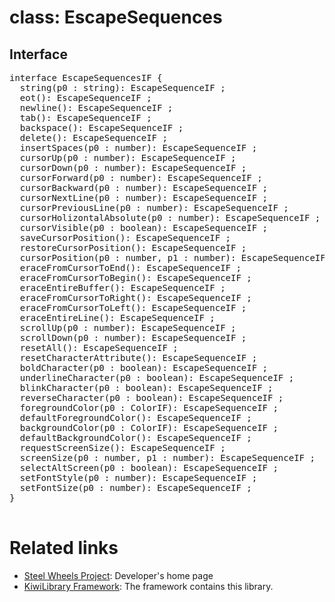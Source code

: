 # class: EscapeSequences

## Interface
<pre>
interface EscapeSequencesIF {
  string(p0 : string): EscapeSequenceIF ;
  eot(): EscapeSequenceIF ;
  newline(): EscapeSequenceIF ;
  tab(): EscapeSequenceIF ;
  backspace(): EscapeSequenceIF ;
  delete(): EscapeSequenceIF ;
  insertSpaces(p0 : number): EscapeSequenceIF ;
  cursorUp(p0 : number): EscapeSequenceIF ;
  cursorDown(p0 : number): EscapeSequenceIF ;
  cursorForward(p0 : number): EscapeSequenceIF ;
  cursorBackward(p0 : number): EscapeSequenceIF ;
  cursorNextLine(p0 : number): EscapeSequenceIF ;
  cursorPreviousLine(p0 : number): EscapeSequenceIF ;
  cursorHolizontalAbsolute(p0 : number): EscapeSequenceIF ;
  cursorVisible(p0 : boolean): EscapeSequenceIF ;
  saveCursorPosition(): EscapeSequenceIF ;
  restoreCursorPosition(): EscapeSequenceIF ;
  cursorPosition(p0 : number, p1 : number): EscapeSequenceIF ;
  eraceFromCursorToEnd(): EscapeSequenceIF ;
  eraceFromCursorToBegin(): EscapeSequenceIF ;
  eraceEntireBuffer(): EscapeSequenceIF ;
  eraceFromCursorToRight(): EscapeSequenceIF ;
  eraceFromCursorToLeft(): EscapeSequenceIF ;
  eraceEntireLine(): EscapeSequenceIF ;
  scrollUp(p0 : number): EscapeSequenceIF ;
  scrollDown(p0 : number): EscapeSequenceIF ;
  resetAll(): EscapeSequenceIF ;
  resetCharacterAttribute(): EscapeSequenceIF ;
  boldCharacter(p0 : boolean): EscapeSequenceIF ;
  underlineCharacter(p0 : boolean): EscapeSequenceIF ;
  blinkCharacter(p0 : boolean): EscapeSequenceIF ;
  reverseCharacter(p0 : boolean): EscapeSequenceIF ;
  foregroundColor(p0 : ColorIF): EscapeSequenceIF ;
  defaultForegroundColor(): EscapeSequenceIF ;
  backgroundColor(p0 : ColorIF): EscapeSequenceIF ;
  defaultBackgroundColor(): EscapeSequenceIF ;
  requestScreenSize(): EscapeSequenceIF ;
  screenSize(p0 : number, p1 : number): EscapeSequenceIF ;
  selectAltScreen(p0 : boolean): EscapeSequenceIF ;
  setFontStyle(p0 : number): EscapeSequenceIF ;
  setFontSize(p0 : number): EscapeSequenceIF ;
}

</pre>

# Related links
* [Steel Wheels Project](https://gitlab.com/steewheels/project/-/blob/main/README.md): Developer's home page
* [KiwiLibrary Framework](https://gitlab.com/steewheels/kiwiscript/-/blob/main/KiwiLibrary/README.md): The framework contains this library.


